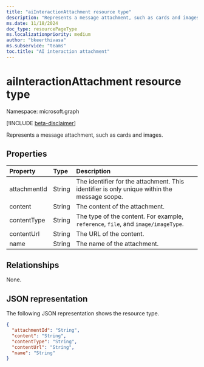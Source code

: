 ```yaml
---
title: "aiInteractionAttachment resource type"
description: "Represents a message attachment, such as cards and images."
ms.date: 11/18/2024
doc_type: resourcePageType
ms.localizationpriority: medium
author: "bkeerthivasa"
ms.subservice: "teams"
toc.title: "AI interaction attachment"
---
```


# aiInteractionAttachment resource type

Namespace: microsoft.graph

[!INCLUDE [beta-disclaimer](../../includes/beta-disclaimer.md)]

Represents a message attachment, such as cards and images.

## Properties

| Property   | Type | Description |
|:---------------|:--------|:----------|
| attachmentId | String | The identifier for the attachment. This identifier is only unique within the message scope. |
| content | String | The content of the attachment. |
| contentType | String | The type of the content. For example, `reference`, `file`, and `image/imageType`. |
| contentUrl | String | The URL of the content. |
| name | String | The name of the attachment. |

## Relationships

None.

## JSON representation

The following JSON representation shows the resource type.

<!--{
  "blockType": "resource",
  "optionalProperties": [],
  "keyProperty": "id",
  "baseType": "microsoft.graph.entity",
  "@odata.type": "microsoft.graph.aiInteractionAttachment"
}-->

```json
{
  "attachmentId": "String",
  "content": "String",
  "contentType": "String",
  "contentUrl": "String",
  "name": "String"
}
```

